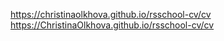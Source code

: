 https://christinaolkhova.github.io/rsschool-cv/cv
https://ChristinaOlkhova.github.io/rsschool-cv/cv
